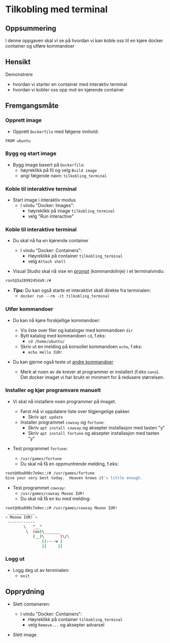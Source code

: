 

# Tilkobling med terminal


## Oppsummering

I denne oppgaven skal vi se på hvordan vi kan koble oss til en kjøre docker container og utføre kommandoer

## Hensikt

Demonstrere

- hvordan vi starter en container med interaktiv terminal
- hvordan vi kobler oss opp mot en kjørende container


## Fremgangsmåte

### Opprett image

- Opprett `Dockerfile` med følgene innhold:

```
FROM ubuntu
```
### Bygg og start image

- Bygg image basert på `Dockerfile`:
    - høyreklikk på fil og velg `Build image`
    - angi følgende navn: `tilkobling_terminal`

### Koble til interaktive terminal

- Start image i interaktiv modus
    - I vindu "Docker: Images":
        - høyreklikk på image `tilkobling_terminal`
        - velg "Run interactive"

### Koble til interaktive terminal

- Du skal nå ha en kjørende container
    - I vindu "Docker: Containers":
        - Høyreklikk på container `tilkobling_terminal`
        - velg `Attach shell`

- Visual Studio skal nå vise en [prompt](../oss/prompt.md) (kommandolinje) i et terminalvindu:

```bash
root@3a2899245da9:/#
```

- ***Tips:*** Du kan også starte et interaktivt skall direkte fra terminalen:
    - `docker run --rm -it tilkobling_terminal`


### Utfør kommandoer

- Du kan nå kjøre forskjellige kommandoer:
    - Vis liste over filer og kataloger med kommandoen `dir`
    - Bytt katalog med kommandoen `cd`, f.eks:
        - `cd /home/ubuntu/`
    - Skriv ut en melding på konsollet kommandoen `echo`, f.eks:
        - `echo Hello IUR!`

- Du kan gjerne også teste ut [andre kommandoer](../oss/vanlige_kommandoer_i_bash.md)
    - Merk at noen av de krever at programmer er installert (f.eks `nano`). Det docker imaget vi har brukt er minimert for å redusere størrelsen.

### Installer og kjør programvare manuelt

- Vi skal nå installere noen programmer på imaget.
    - Først må vi oppdatere liste over tilgjengelige pakker.
        - Skriv `apt update`
    - Installer programmet `cowsay` og `fortune`:
        - Skriv `apt install cowsay` og aksepter installasjon med tasten "y"
        - Skriv `apt install fortune` og aksepter installasjon med tasten "y"

- Test programmet `fortune`:
    - `/usr/games/fortune`
    - Du skal nå få en oppmuntrende melding, f.eks:

```bash
root@dba090c7e0ec:/# /usr/games/fortune 
Give your very best today.  Heaven knows it's little enough.
```

- Test programmet `cowsay`:
    - `/usr/games/cowsay Moooo IUR!`
    - Du skal nå få en ku med melding:

```bash
root@dba090c7e0ec:/# /usr/games/cowsay Moooo IUR!
 ____________
< Moooo IUR! >
 ------------
        \   ^__^
         \  (oo)\_______
            (__)\       )\/\
                ||----w |
                ||     ||
```

### Logg ut

- Logg deg ut av terminalen:
    - `exit`

## Opprydning

- Slett containeren:
    - I vindu "Docker: Containers":
        - Høyreklikk på container `tilkobling_terminal`
        - velg `Remove...` og aksepter advarsel

- Slett image